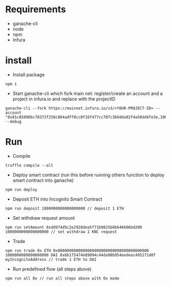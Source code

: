 # Requirements

- ganache-cli
- node
- npm
- Infura

# install

- Install package
```
npm i
```

- Start ganache-cli which fork main net: register/create an account and a project in infura.io and replace <YOUR-PROJECT-ID> with the projectID

```
ganache-cli --fork https://mainnet.infura.io/v3/<YOUR-PROJECT-ID> --account "0x81c85096bc78372f258c804adff8cc0f16f477cc707c366dda02f4a50dd4fe3e,100000000000000000000" --debug
```

# Run

- Compile

```
truffle compile --all
```

- Deploy smart contract (run this before running others function to deploy smart contract into ganache)

```
npm run deploy
```

- Deposit ETH into Incognito Smart Contract


```
npm run deposit 1000000000000000000 // deposit 1 ETH
```

- Set withdraw request amount

```
npm run setAmount 0xdd974d5c2e2928dea5f71b9825b8b646686bd200 1000000000000000000 // set withdraw 1 KNC request 
```

- Trade

```
npm run trade 0x ETH 0x0000000000000000000000000000000000000000 1000000000000000000 DAI 0x6b175474e89094c44da98b954eedeac495271d0f myIncognitoAddress // trade 1 ETH to DAI
```

- Run predefined flow (all steps above)

```
npm run all 0x // run all steps above with 0x mode
```
